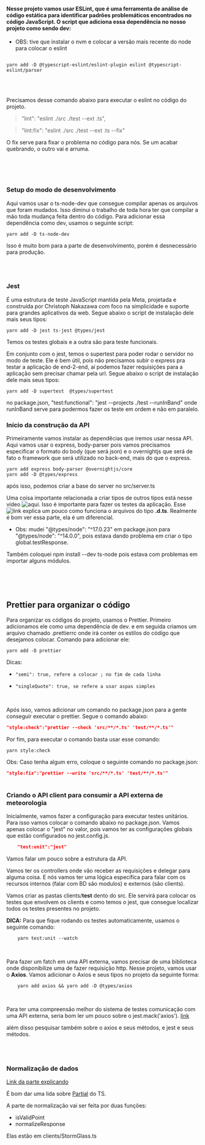 #### Nesse projeto vamos usar ESLint, que é uma ferramenta de análise de código estática para identificar padrões problemáticos encontrados no código JavaScript. O script que adiciona essa dependência no nosso projeto como sendo dev:

- OBS: tive que instalar o nvm e colocar a versão mais recente do node para colocar o eslint

``` shell

yarn add -D @typescript-eslint/eslint-plugin eslint @typescript-eslint/parser

```
<br>
<br>

Precisamos desse comando abaixo para executar o eslint no código do projeto.

> "lint": "eslint ./src ./test --ext .ts",

>    "lint:fix": "eslint ./src ./test --ext .ts --fix"

O fix serve para fixar o problema no código para nós. Se um acabar quebrando, o outro vai e arruma.

<br>
<br>
<br>

### Setup do modo de desenvolvimento

Aqui vamos usar o ts-node-dev que consegue compilar apenas os arquivos que foram mudados. Isso diminui o trabalho de toda hora ter que compilar a mão toda mudança feita dentro do código. Para adicionar essa dependência como dev, usamos o seguinte script:

~~~
yarn add -D ts-node-dev
~~~

Isso é muito bom para a parte de desenvolvimento, porém é desnecessário para produção. 


<br>
<br>

### Jest 
É uma estrutura de teste JavaScript mantida pela Meta, projetada e construída por Christoph Nakazawa com foco na simplicidade e suporte para grandes aplicativos da web. Segue abaixo o script de instalação dele mais seus tipos:

~~~
yarn add -D jest ts-jest @types/jest
~~~

Temos os testes globais e a outra são para teste funcionais.

Em conjunto com o jest, temos o supertest para poder rodar o servidor no modo de teste. Ele é bem útil, pois não precisamos subir o express pra testar a aplicação de end-2-end, aí podemos fazer requisições para a aplicação sem precisar chamar pela url. Segue abaixo o script de instalação dele mais seus tipos:

~~~
yarn add -D supertest  @types/supertest 
~~~

no package.json, "test:functional": "jest --projects ./test --runInBand" onde runInBand serve para podermos fazer os teste em ordem e não em paralelo.

### Início da construção da API

Primeiramente vamos instalar as dependêcias que iremos usar nessa API. Aqui vamos usar o express, body-parser pois vamos precisamos especificar o formato do body (que será json) e o overnightjs que será de fato o framework que será utilizado no back-end, mais do que o express.

~~~
yarn add express body-parser @overnightjs/core
yarn add -D @types/express
~~~

após isso, podemos criar a base do server no src/server.ts

Uma coisa importante relacionada a criar tipos de outros tipos está nesse vídeo ![aqui](https://youtu.be/OJYsN4DcLQQ?t=1413). Isso é importante para fazer os testes da aplicação. Esse ![link](https://stackoverflow.com/questions/39040108/import-class-in-definition-file-d-ts/51114250#51114250) explica um pouco como funciona o arquivos do tipo **.d.ts**. Realmente é bom ver essa parte, ela é um diferencial.

- Obs: mudei "@types/node": "^17.0.23" em package.json para "@types/node": "^14.0.0", pois estava dando problema em criar o tipo global.testResponse.

Também coloquei npm install --dev ts-node pois estava com problemas em importar alguns módulos.

<br>
<br>
<br>

## Prettier para organizar o código

Para organizar os códigos do projeto, usamos o Prettier. Primeiro adicionamos ele como uma dependência de dev. e em seguida criamos um arquivo chamado .prettierrc onde irá conter os estilos do código que desejamos colocar. Comando para adicionar ele:

```script
yarn add -D prettier
```

Dicas: 
-     "semi": true, refere a colocar ; no fim de cada linha
-     "singleQuote": true, se refere a usar aspas simples 

<br>

Após isso, vamos adicionar um comando no package.json para a gente conseguir executar o prettier. Segue o comando abaixo:

```json
"style:check":"prettier --check 'src/**/*.ts' 'test/**/*.ts'"
```

Por fim, para executar o comando basta usar esse comando:

~~~~
yarn style:check
~~~~

Obs: Caso tenha algum erro, coloque o seguinte comando no package.json:

```json
"style:fix":"prettier --write 'src/**/*.ts' 'test/**/*.ts'"
```


#

### Criando o API client para consumir a API externa de meteorologia

Inicialmente, vamos fazer a configuração para executar testes unitários. Para isso vamos colocar o comando abaixo no package.json. Vamos apenas colocar o "jest" no valor, pois vamos ter as configurações globais que estão configurados no jest.config.js. 

```json
    "test:unit":"jest"
```


Vamos falar um pouco sobre a estrutura da API. 

Vamos ter os controllers onde vão receber as requisições e delegar para alguma coisa. E nós vamos ter uma lógica específica para falar com os recursos internos (falar com BD são modulos) e externos (são clients).

Vamos criar as pastas clients/__test__ dento do src. Ele servirá para colocar os testes que envolvem os clients e como temos o jest, que consegue localizar todos os testes presentes no projeto.

**DICA:** Para que fique rodando os testes automaticamente, usamos o seguinte comando:
```script
    yarn test:unit --watch
```

<br>

Para fazer um fatch em uma API externa, vamos precisar de uma biblioteca onde disponibilize uma de fazer requisição http. Nesse projeto, vamos usar o **Axios**. Vamos adicionar o Axios e seus tipos no projeto da seguinte forma:

```script
    yarn add axios && yarn add -D @types/axios
``` 

<br>

Para ter uma compreensão melhor do sistema de testes comunicação com uma API externa, seria bom ler um pouco sobre o jest.mack('axios'). [link](https://jestjs.io/pt-BR/docs/mock-functions)

além disso pesquisar também sobre o axios e seus métodos, e jest e seus métodos.

<br>
<br>

### Normalização de dados

[Link da parte explicando](https://youtu.be/x4Llr0DwOaA?t=703)

É bom dar uma lida sobre [Partial](https://www.typescriptlang.org/docs/handbook/utility-types.html#partialtype) do TS. 

A parte de normalização vai ser feita por duas funções:
- isValidPoint
- normalizeResponse

Elas estão em clients/StormGlass.ts